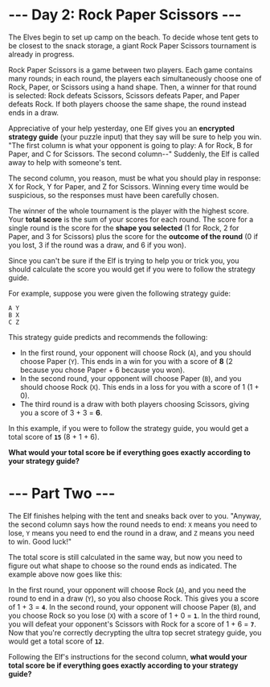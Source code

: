 # --- Day 2: Rock Paper Scissors ---

The Elves begin to set up camp on the beach. To decide whose tent gets to be closest to the snack storage, a giant Rock
Paper Scissors tournament is already in progress.

Rock Paper Scissors is a game between two players. Each game contains many rounds; in each round, the players each
simultaneously choose one of Rock, Paper, or Scissors using a hand shape. Then, a winner for that round is selected:
Rock defeats Scissors, Scissors defeats Paper, and Paper defeats Rock. If both players choose the same shape, the round
instead ends in a draw.

Appreciative of your help yesterday, one Elf gives you an **encrypted strategy guide** (your puzzle input) that they say
will be sure to help you win. "The first column is what your opponent is going to play: A for Rock, B for Paper, and C
for Scissors. The second column--" Suddenly, the Elf is called away to help with someone's tent.

The second column, you reason, must be what you should play in response: X for Rock, Y for Paper, and Z for Scissors.
Winning every time would be suspicious, so the responses must have been carefully chosen.

The winner of the whole tournament is the player with the highest score. Your **total score** is the sum of your scores
for
each round. The score for a single round is the score for the **shape you selected** (1 for Rock, 2 for Paper, and 3 for
Scissors) plus the score for the **outcome of the round** (0 if you lost, 3 if the round was a draw, and 6 if you won).

Since you can't be sure if the Elf is trying to help you or trick you, you should calculate the score you would get if
you were to follow the strategy guide.

For example, suppose you were given the following strategy guide:

    A Y
    B X
    C Z

This strategy guide predicts and recommends the following:

- In the first round, your opponent will choose Rock (`A`), and you should choose Paper (`Y`). This ends in a win for
  you with a score of **8** (2 because you chose Paper + 6 because you won).
- In the second round, your opponent will choose Paper (`B`), and you should choose Rock (`X`). This ends in a loss for
  you with a score of 1 (1 + 0).
- The third round is a draw with both players choosing Scissors, giving you a score of 3 + 3 = **6**.

In this example, if you were to follow the strategy guide, you would get a total score of **`15`** (8 + 1 + 6).

**What would your total score be if everything goes exactly according to your strategy guide?**

# --- Part Two ---

The Elf finishes helping with the tent and sneaks back over to you. "Anyway, the second column says how the round needs
to end: `X` means you need to lose, `Y` means you need to end the round in a draw, and `Z` means you need to win. Good
luck!"

The total score is still calculated in the same way, but now you need to figure out what shape to choose so the round
ends as indicated. The example above now goes like this:

In the first round, your opponent will choose Rock (`A`), and you need the round to end in a draw (`Y`), so you also
choose Rock. This gives you a score of 1 + 3 = **`4`**.
In the second round, your opponent will choose Paper (`B`), and you choose Rock so you lose (`X`) with a score of 1 +
0 = **`1`**.
In the third round, you will defeat your opponent's Scissors with Rock for a score of 1 + 6 = **`7`**.
Now that you're correctly decrypting the ultra top secret strategy guide, you would get a total score of **`12`**.

Following the Elf's instructions for the second column, **what would your total score be if everything goes exactly
according to your strategy guide?**